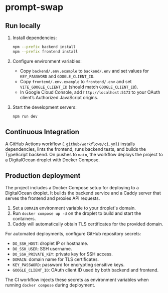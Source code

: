 # prompt-swap

## Run locally

1. Install dependencies:

   ```bash
   npm --prefix backend install
   npm --prefix frontend install
   ```

2. Configure environment variables:

   - Copy `backend/.env.example` to `backend/.env` and set values for `KEY_PASSWORD` and `GOOGLE_CLIENT_ID`.
   - Copy `frontend/.env.example` to `frontend/.env` and set `VITE_GOOGLE_CLIENT_ID` (should match `GOOGLE_CLIENT_ID`).
   - In Google Cloud Console, add `http://localhost:5173` to your OAuth client’s Authorized JavaScript origins.

3. Start the development servers:

   ```bash
   npm run dev
   ```


## Continuous Integration

A GitHub Actions workflow (`.github/workflows/ci.yml`) installs dependencies, lints the frontend, runs backend tests, and builds the TypeScript backend. On pushes to `main`, the workflow deploys the project to a DigitalOcean droplet with Docker Compose.

## Production deployment

The project includes a Docker Compose setup for deploying to a DigitalOcean droplet. It builds the backend service and a Caddy server that serves the frontend and proxies API requests.

1. Set a `DOMAIN` environment variable to your droplet's domain.
2. Run `docker compose up -d` on the droplet to build and start the containers.
3. Caddy will automatically obtain TLS certificates for the provided domain.

For automated deployments, configure GitHub repository secrets:
 - `DO_SSH_HOST`: droplet IP or hostname.
 - `DO_SSH_USER`: SSH username.
 - `DO_SSH_PRIVATE_KEY`: private key for SSH access.
 - `DOMAIN`: domain name for TLS certificates.
 - `KEY_PASSWORD`: password for encrypting sensitive keys.
 - `GOOGLE_CLIENT_ID`: OAuth client ID used by both backend and frontend.

The CI workflow injects these secrets as environment variables when running `docker compose` during deployment.
